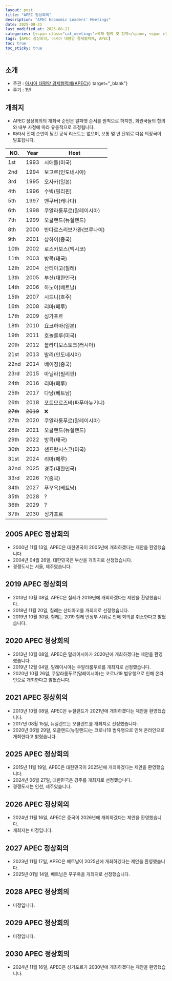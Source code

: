 ```yaml
---
layout: post
title: "APEC 정상회의"
description: "APEC Economic Leaders' Meetings"
date: 2025-08-21
last_modified_at: 2025-08-21
categories: [<span class="cat_meetings">국제 협력 및 정책</span>, <span class="cat_meetings">아시아 태평양 경제협력체(APEC)</span>]
tags: [APEC 정상회의, 아시아 태평양 경제협력체, APEC]
toc: true
toc_sticky: true
---
```

## 소개
* 주관 : [아시아 태평양 경제협력체(APEC)](https://www.apec.org/){: target="_blank"}
* 주기 : 1년

## 개최지
* APEC 정상회의의 개최국 순번은 알파벳 순서를 원칙으로 하지만, 회원국들의 합의와 내부 사정에 따라 유동적으로 조정됩니다.
* 따라서 전체 순번이 담긴 공식 리스트는 없으며, 보통 몇 년 단위로 다음 의장국이 발표됩니다.

<html>
    <head>
        <meta charset="UTF-8">
    </head>
    <body>
        <table>
            <thead>
                <tr class="header-row">
                    <th class="col-no">NO.</th>
                    <th class="col-year">Year</th>
                    <th class="col-host">Host</th>
                </tr>
            </thead>
            <tbody>
                <tr>
                    <td>1st</td>
                    <td>1993</td>
                    <td>시애틀(미국)</td>
                </tr>
                <tr>
                    <td>2nd</td>
                    <td>1994</td>
                    <td>보고르(인도네시아)</td>
                </tr>
                <tr>
                    <td>3rd</td>
                    <td>1995</td>
                    <td>오사카(일본)</td>
                </tr>
                <tr>
                    <td>4th</td>
                    <td>1996</td>
                    <td>수빅(필리핀)</td>
                </tr>
                <tr>
                    <td>5th</td>
                    <td>1997</td>
                    <td>밴쿠버(캐나다)</td>
                </tr>
                <tr>
                    <td>6th</td>
                    <td>1998</td>
                    <td>쿠알라룸푸르(말레이시아)</td>
                </tr>
                <tr>
                    <td>7th</td>
                    <td>1999</td>
                    <td>오클랜드(뉴질랜드)</td>
                </tr>
                <tr>
                    <td>8th</td>
                    <td>2000</td>
                    <td>반다르스리브가완(브루나이)</td>
                </tr>
                <tr>
                    <td>9th</td>
                    <td>2001</td>
                    <td>상하이(중국)</td>
                </tr>
                <tr>
                    <td>10th</td>
                    <td>2002</td>
                    <td>로스카보스(멕시코)</td>
                </tr>
                <tr>
                    <td>11th</td>
                    <td>2003</td>
                    <td>방콕(태국)</td>
                </tr>
                <tr>
                    <td>12th</td>
                    <td>2004</td>
                    <td>산티아고(칠레)</td>
                </tr>
                <tr class="korea-host-bg">
                    <td><span class="korea-host">13th</span></td>
                    <td><span class="korea-host">2005</span></td>
                    <td><span class="korea-host">부산(대한민국)</span></td>
                </tr>
                <tr>
                    <td>14th</td>
                    <td>2006</td>
                    <td>하노이(베트남)</td>
                </tr>
                <tr>
                    <td>15th</td>
                    <td>2007</td>
                    <td>시드니(호주)</td>
                </tr>
                <tr>
                    <td>16th</td>
                    <td>2008</td>
                    <td>리마(페루)</td>
                </tr>
                <tr>
                    <td>17th</td>
                    <td>2009</td>
                    <td>싱가포르</td>
                </tr>
                <tr>
                    <td>18th</td>
                    <td>2010</td>
                    <td>요코하마(일본)</td>
                </tr>
                <tr>
                    <td>19th</td>
                    <td>2011</td>
                    <td>호놀룰루(미국)</td>
                </tr>
                <tr>
                    <td>20th</td>
                    <td>2012</td>
                    <td>블라디보스토크(러시아)</td>
                </tr>
                <tr>
                    <td>21st</td>
                    <td>2013</td>
                    <td>발리(인도네시아)</td>
                </tr>
                <tr>
                    <td>22nd</td>
                    <td>2014</td>
                    <td>베이징(중국)</td>
                </tr>
                <tr>
                    <td>23rd</td>
                    <td>2015</td>
                    <td>마닐라(필리핀)</td>
                </tr>
                <tr>
                    <td>24th</td>
                    <td>2016</td>
                    <td>리마(페루)</td>
                </tr>
                <tr>
                    <td>25th</td>
                    <td>2017</td>
                    <td>다낭(베트남)</td>
                </tr>
                <tr>
                    <td>26th</td>
                    <td>2018</td>
                    <td>포트모르즈비(파푸아뉴기니)</td>
                </tr>
                <tr>
                    <td><del>27th</del></td>
                    <td><del>2019</del></td>
                    <td>❌</td>
                </tr>
                <tr>
                    <td>27th</td>
                    <td>2020</td>
                    <td>쿠알라룸푸르(말레이시아)</td>
                </tr>
                <tr>
                    <td>28th</td>
                    <td>2021</td>
                    <td>오클랜드(뉴질랜드)</td>
                </tr>
                <tr>
                    <td>29th</td>
                    <td>2022</td>
                    <td>방콕(태국)</td>
                </tr>
                <tr>
                    <td>30th</td>
                    <td>2023</td>
                    <td>샌프란시스코(미국)</td>
                </tr>
                <tr>
                    <td>31st</td>
                    <td>2024</td>
                    <td>리마(페루)</td>
                </tr>
                <tr class="korea-host-bg">
                    <td><span class="korea-host">32nd</span></td>
                    <td><span class="korea-host">2025</span></td>
                    <td><span class="korea-host">경주(대한민국)</span></td>
                </tr>
                <tr>
                    <td>33rd</td>
                    <td>2026</td>
                    <td>?(중국)</td>
                </tr>
                <tr>
                    <td>34th</td>
                    <td>2027</td>
                    <td>푸꾸옥(베트남)</td>
                </tr>
                <tr>
                    <td>35th</td>
                    <td>2028</td>
                    <td>?</td>
                </tr>
                <tr>
                    <td>36th</td>
                    <td>2029</td>
                    <td>?</td>
                </tr>
                <tr>
                    <td>37th</td>
                    <td>2030</td>
                    <td>싱가포르</td>
                </tr>
            </tbody>
        </table>
    </body>
</html>

## 2005 APEC 정상회의
* 2000년 11월 13일, APEC은 <span class="korea-host">대한민국</span>이 2005년에 개최하겠다는 제안을 환영했습니다.
* 2004년 04월 26일, <span class="korea-host">대한민국</span>은 <span class="korea-host">부산</span>을 개최지로 선정했습니다.
* 경쟁도시는 서울, 제주였습니다.

## 2019 APEC 정상회의
* 2013년 10월 08일, APEC은 칠레가 2019년에 개최하겠다는 제안을 환영했습니다.
* 2018년 11월 20일, 칠레는 산티아고를 개최지로 선정했습니다.
* 2019년 10월 30일, 칠레는 2019 칠레 반정부 시위로 인해 회의를 취소한다고 밝혔습니다.

## 2020 APEC 정상회의
* 2013년 10월 08일, APEC은 <span class="foreign-host">말레이시아</span>가 2020년에 개최하겠다는 제안을 환영했습니다.
* 2019년 12월 04일, <span class="foreign-host">말레이시아</span>는 <span class="foreign-host">쿠알라룸푸르</span>를 개최지로 선정했습니다.
* 2020년 10월 26일, <span class="foreign-host">쿠알라룸푸르(말레이시아)</span>는 코로나19 범유행으로 인해 온라인으로 개최한다고 밝혔습니다.

## 2021 APEC 정상회의
* 2013년 10월 08일, APEC은 <span class="foreign-host">뉴질랜드</span>가 2021년에 개최하겠다는 제안을 환영했습니다.
* 2017년 08월 15일, <span class="foreign-host">뉴질랜드</span>는 <span class="foreign-host">오클랜드</span>를 개최지로 선정했습니다.
* 2020년 06월 29일, <span class="foreign-host">오클랜드(뉴질랜드)</span>는 코로나19 범유행으로 인해 온라인으로 개최한다고 밝혔습니다.

## 2025 APEC 정상회의
* 2015년 11월 19일, APEC은 <span class="korea-host">대한민국</span>이 2025년에 개최하겠다는 제안을 환영했습니다.
* 2024년 06월 27일, <span class="korea-host">대한민국</span>은 <span class="korea-host">경주</span>를 개최지로 선정했습니다.
* 경쟁도시는 인천, 제주였습니다.

## 2026 APEC 정상회의
* 2024년 11월 16일, APEC은 <span class="foreign-host">중국</span>이 2026년에 개최하겠다는 제안을 환영했습니다.
* 개최지는 미정입니다.

## 2027 APEC 정상회의
* 2023년 11월 17일, APEC은 <span class="foreign-host">베트남</span>이 2025년에 개최하겠다는 제안을 환영했습니다.
* 2025년 01월 14일, <span class="foreign-host">베트남</span>은 <span class="foreign-host">푸꾸옥</span>을 개최지로 선정했습니다.

## 2028 APEC 정상회의
* 미정입니다.

## 2029 APEC 정상회의
* 미정입니다.

## 2030 APEC 정상회의
* 2024년 11월 16일, APEC은 <span class="foreign-host">싱가포르</span>가 2030년에 개최하겠다는 제안을 환영했습니다.
